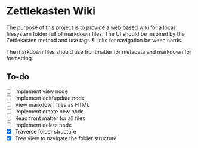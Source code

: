 # Zettlekasten Wiki

The purpose of this project is to provide a web based wiki for a local filesystem folder full of markdown files.
The UI should be inspired by the Zettlekasten method and use tags & links for navigation between cards.

The markdown files should use frontmatter for metadata and markdown for formatting.

## To-do

- [ ] Implement view node
- [ ] Implement edit/update node
- [ ] View markdown files as HTML
- [ ] Implement create new node
- [ ] Read front matter for all files
- [ ] Implement delete node
- [x] Traverse folder structure
- [x] Tree view to navigate the folder structure
